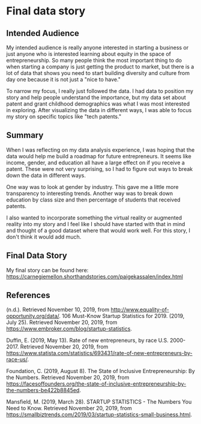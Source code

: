 # Final data story

## Intended Audience 

My intended audience is really anyone interested in starting a business or just anyone who is interested learning about equity in the space of entrepreneurship. So many people think the most important thing to do when starting a company is just getting the product to market, but there is a lot of data that shows you need to start building diversity and culture from day one because it is not just a "nice to have." 

To narrow my focus, I really just followed the data. I had data to position my story and help people understand the importance, but my data set about patent and grant childhood demographics was what I was most interested in exploring. After visualizing the data in different ways, I was able to focus my story on specific topics like "tech patents."

## Summary 

When I was reflecting on my data analysis experience, I was hoping that the data would help me build a roadmap for future entrepreneurs. It seems like income, gender, and education all have a large effect on if you receive a patent. These were not very surprising, so I had to figure out ways to break down the data in different ways.

One way was to look at gender by industry. This gave me a little more transparency to interesting trends. Another way was to break down education by class size and then percentage of students that received patents. 

I also wanted to incorporate something the virtual reality or augmented reality into my story and I feel like I should have started with that in mind and thought of a good dataset where that would work well. For this story, I don't think it would add much.

## Final Data Story

My final story can be found here: https://carnegiemellon.shorthandstories.com/paigekassalen/index.html

## References 

(n.d.). Retrieved November 10, 2019, from http://www.equality-of-opportunity.org/data/.
106 Must-Know Startup Statistics for 2019. (2019, July 25). Retrieved November 20, 2019, from https://www.embroker.com/blog/startup-statistics.

Duffin, E. (2019, May 13). Rate of new entrepreneurs, by race U.S. 2000-2017. Retrieved November 20, 2019, from https://www.statista.com/statistics/693431/rate-of-new-entrepreneurs-by-race-us/.

Foundation, C. (2019, August 8). The State of Inclusive Entrepreneurship: By the Numbers. Retrieved November 20, 2019, from https://facesoffounders.org/the-state-of-inclusive-entrepreneurship-by-the-numbers-be422b8845ed.

Mansfield, M. (2019, March 28). STARTUP STATISTICS - The Numbers You Need to Know. Retrieved November 20, 2019, from https://smallbiztrends.com/2019/03/startup-statistics-small-business.html.
